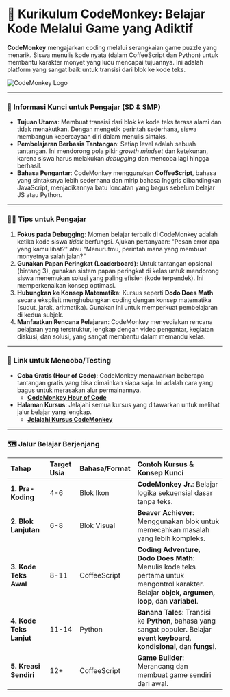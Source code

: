 # 🐒 Kurikulum CodeMonkey: Belajar Kode Melalui Game yang Adiktif

**CodeMonkey** mengajarkan coding melalui serangkaian game puzzle yang menarik. Siswa menulis kode nyata (dalam CoffeeScript dan Python) untuk membantu karakter monyet yang lucu mencapai tujuannya. Ini adalah platform yang sangat baik untuk transisi dari blok ke kode teks.

![CodeMonkey Logo](https://img.stackshare.io/service/11173/codemonkey.png)

---

### 🎯 **Informasi Kunci untuk Pengajar (SD & SMP)**

- **Tujuan Utama**: Membuat transisi dari blok ke kode teks terasa alami dan tidak menakutkan. Dengan mengetik perintah sederhana, siswa membangun kepercayaan diri dalam menulis sintaks.
- **Pembelajaran Berbasis Tantangan**: Setiap level adalah sebuah tantangan. Ini mendorong pola pikir *growth mindset* dan ketekunan, karena siswa harus melakukan *debugging* dan mencoba lagi hingga berhasil.
- **Bahasa Pengantar**: CodeMonkey menggunakan **CoffeeScript**, bahasa yang sintaksnya lebih sederhana dan mirip bahasa Inggris dibandingkan JavaScript, menjadikannya batu loncatan yang bagus sebelum belajar JS atau Python.

---

### 👩‍🏫 **Tips untuk Pengajar**

1.  **Fokus pada Debugging**: Momen belajar terbaik di CodeMonkey adalah ketika kode siswa *tidak* berfungsi. Ajukan pertanyaan: "Pesan error apa yang kamu lihat?" atau "Menurutmu, perintah mana yang membuat monyetnya salah jalan?"
2.  **Gunakan Papan Peringkat (Leaderboard)**: Untuk tantangan opsional (bintang 3), gunakan sistem papan peringkat di kelas untuk mendorong siswa menemukan solusi yang paling efisien (kode terpendek). Ini memperkenalkan konsep optimasi.
3.  **Hubungkan ke Konsep Matematika**: Kursus seperti **Dodo Does Math** secara eksplisit menghubungkan coding dengan konsep matematika (sudut, jarak, aritmatika). Gunakan ini untuk memperkuat pembelajaran di kedua subjek.
4.  **Manfaatkan Rencana Pelajaran**: CodeMonkey menyediakan rencana pelajaran yang terstruktur, lengkap dengan video pengantar, kegiatan diskusi, dan solusi, yang sangat membantu dalam memandu kelas.

---

### 🧪 **Link untuk Mencoba/Testing**

- **Coba Gratis (Hour of Code)**: CodeMonkey menawarkan beberapa tantangan gratis yang bisa dimainkan siapa saja. Ini adalah cara yang bagus untuk merasakan alur permainannya.
  - [**CodeMonkey Hour of Code**](https://www.codemonkey.com/hour-of-code)
- **Halaman Kursus**: Jelajahi semua kursus yang ditawarkan untuk melihat jalur belajar yang lengkap.
  - [**Jelajahi Kursus CodeMonkey**](https://app.codemonkey.com/courses)

---

### 🗺️ **Jalur Belajar Berjenjang**

| Tahap | Target Usia | Bahasa/Format | Contoh Kursus & Konsep Kunci |
| :--- | :--- | :--- | :--- |
| **1. Pra-Koding** | 4-6 | Blok Ikon | **CodeMonkey Jr.**: Belajar logika sekuensial dasar tanpa teks. |
| **2. Blok Lanjutan** | 6-8 | Blok Visual | **Beaver Achiever**: Menggunakan blok untuk memecahkan masalah yang lebih kompleks. |
| **3. Kode Teks Awal** | 8-11 | CoffeeScript | **Coding Adventure, Dodo Does Math**: Menulis kode teks pertama untuk mengontrol karakter. Belajar **objek, argumen, loop,** dan **variabel**. |
| **4. Kode Teks Lanjut** | 11-14 | Python | **Banana Tales**: Transisi ke **Python**, bahasa yang sangat populer. Belajar **event keyboard, kondisional,** dan **fungsi**. |
| **5. Kreasi Sendiri** | 12+ | CoffeeScript | **Game Builder**: Merancang dan membuat game sendiri dari awal. |
